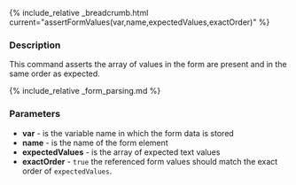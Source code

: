 {% include_relative _breadcrumb.html current="assertFormValues(var,name,expectedValues,exactOrder)" %}

### Description
This command asserts the array of values in the form are present and in the same order as expected.

{% include_relative _form_parsing.md %}


### Parameters
- **var** \- is the variable name in which the form data is stored
- **name** \- is the name of the form element
- **expectedValues** \- is the array of expected text values
- **exactOrder** \- `true` the referenced form values should match the exact order of `expectedValues`.

